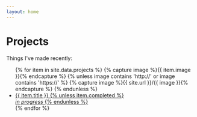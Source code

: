 ```yaml
---
layout: home
---
```

# Projects

Things I've made recently:

<div class="overlay">
  <ul class="projects-menu">
    {% for item in site.data.projects %}
      {% capture image %}{{ item.image }}{% endcapture %}
      {% unless image contains 'http://' or image contains 'https://' %}
      {% capture image %}{{ site.url }}/{{ image }}{% endcapture %}
      {% endunless %}
      <li style="background:url({{ image }}) center center no-repeat;">
        <a href="{{ item.url }}" {% unless item.completed %}class="inactive"{% endunless %} target="_blank" rel="nofollow external">
          <span>
            {{ item.title }}
            {% unless item.completed %}
            <br><em>in progress</em>
            {% endunless %}
          </span>
        </a>
        </li>
    {% endfor %}
  </ul>
</div>
